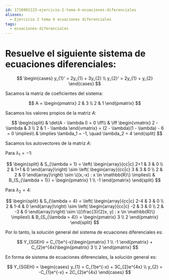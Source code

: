 ```yaml
---
id: 1716901123-ejercicio-2-tema-4-ecuaciones-diferenciales
aliases:
  - Ejercicio 2 tema 4 ecuaciones diferenciales
tags:
  - ecuaciones-diferenciales
---
```


# Resuelve el siguiente sistema de ecuaciones diferenciales:

$$
\begin{cases}
    y_{1}' = 2y_{1} + 3y_{2} \\
    y_{2}' = 2y_{1} + y_{2}
\end{cases}
$$

Sacamos la matriz de coeficientes del sistema:

$$
A = \begin{pmatrix}
    2 & 3 \\
    2 & 1
\end{pmatrix}
$$

Sacamos los valores propios de la matriz $A$:

$$
\begin{split}
    & \det(A - \lambda I) = 0 \iff\\
    & \iff \begin{vmatrix}
        2 - \lambda & 3 \\
        2 & 1 - \lambda
    \end{vmatrix} = (2 - \lambda)(1 - \lambda) - 6 = 0 \implies\\
    & \implies \lambda_1 = -1, \quad \lambda_2 = 4
\end{split}
$$

Sacamos los autovectores de la matriz $A$:

Para $\lambda_1 = -1$:

$$
\begin{split}
    & S_{\lambda = 1} = \left( \begin{array}{cc|c}
        2+1 & 3 & 0 \\
        2 & 1+1 & 0
    \end{array}\right) \sim \left( \begin{array}{cc|c}
        3 & 3 & 0 \\
        2 & 2 & 0
    \end{array}\right) \sim \{(x,-x) : x \in \mathbb{R}\} \implies\\
    & B_{S_{\lambda = 1}} = \begin{pmatrix}
        1 \\
        -1
    \end{pmatrix}
\end{split}
$$

Para $\lambda_2 = 4$:

$$
\begin{split}
    & S_{\lambda = 4} = \left( \begin{array}{cc|c}
        2-4 & 3 & 0 \\
        2 & 1-4 & 0
    \end{array}\right) \sim \left( \begin{array}{cc|c}
        -2 & 3 & 0 \\
        2 & -3 & 0
    \end{array}\right) \sim \{(\frac{3}{2}x, y) : x \in \mathbb{R}\} \implies\\
    & B_{S_{\lambda = 4}} = \begin{pmatrix}
        3 \\
        2
    \end{pmatrix}
\end{split}
$$

Por lo tanto, la solución general del sistema de ecuaciones diferenciales es:

$$
Y_{SGEH} = C_{1}e^{-x}\begin{pmatrix}
    1 \\
    -1
\end{pmatrix} + C_{2}e^{4x}\begin{pmatrix}
    3 \\
    2
\end{pmatrix}
$$

En forma de sistema de ecuaciones diferenciales, la solución general es:

$$
Y_{SGEH} = \begin{cases}
    y_{1} = C_{1}e^{-x} + 3C_{2}e^{4x} \\
    y_{2} = -C_{1}e^{-x} + 2C_{2}e^{4x}
\end{cases}
$$
